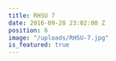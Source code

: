 ```yaml
---
title: RHSU 7
date: 2016-09-28 23:02:00 Z
position: 6
image: "/uploads/RHSU-7.jpg"
is_featured: true
---
```


